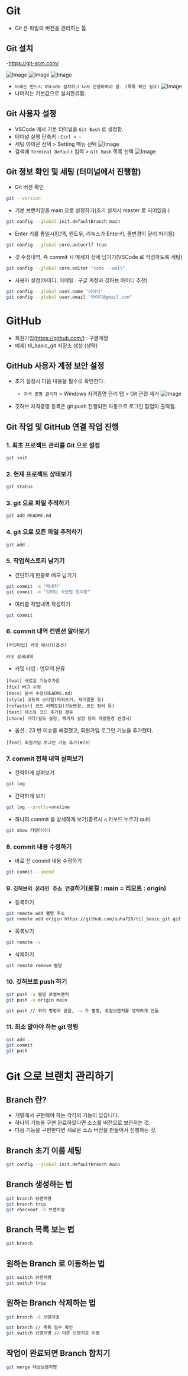 # Git
- Git 은 파일의 버전을 관리하는 툴

## Git 설치
-https://git-scm.com/

![Image](https://github.com/user-attachments/assets/f23538a4-ae76-46b3-9fb4-d0aff00ae280)
![Image](https://github.com/user-attachments/assets/7e6597fc-6799-4e6e-876c-85a93902b597)
![Image](https://github.com/user-attachments/assets/0bbd8f15-2607-4997-a4f5-ec4b35192ff3)
- `아래는 반드시 VSCode 설치하고 나서 진행하여야 함. (목록 확인 필요)`
![Image](https://github.com/user-attachments/assets/af440607-41a3-4279-991d-bb2bc73a8654)
- 나머지는 기본값으로 설치완료함.

## Git 사용자 설정
- VSCode 에서 기본 터미널을 `Git Bash` 로 설정함.
- 터미널 실행 단축키 : `Ctrl + ~`
- 세팅 아이콘 선택 > Setting 메뉴 선택
![Image](https://github.com/user-attachments/assets/091e9c0e-c397-446b-a1d0-db3adce5da7b)
- 검색에 `Terminal Default` 입력 > `Git Bash` 목록 선택
![Image](https://github.com/user-attachments/assets/d6de7f28-d65d-4040-ab43-2d85d97be3da)

## Git 정보 확인 및 세팅 (터미널에서 진행함)
- Git 버전 확인
```bash
git --version
```

- 기본 브랜치명을 main 으로 설정하기(초기 설치시 master 로 되어있음.)
```bash
git config --global init.defaultBranch main
```

- Enter 키를 통일시킴(맥, 윈도우, 리눅스가 Enter키, 줄변경이 달리 처리됨)
```bash
git config --global core.autocrlf true
```

- 깃 수정내역, 즉 commit 시 메세지 상세 남기기(VSCode 로 작성하도록 세팅)
```bash
git config --global core.editor "code --wait"
```

- 사용자 설정(아이디, 이메일 : 구글 계정과 깃허브 아이디 추천)
```bash
git config --global user.name "아이디" 
git config --global user.email "아이디@gmail.com"
```

# GitHub
- 회원가입(https://github.com/) : 구글계정
- 예제) til_basic_git 저장소 생성 (생략)

## GitHub 사용자 계정 보안 설정
- 초기 설정시 다음 내용을 필수로 확인한다.
    - `자격 증명 관리자` > Windows 자격증명 관리 탭 > Git 관련 제거
    ![Image](https://github.com/user-attachments/assets/8e707626-bf16-4731-b13b-d816c5d83fe3)

- 깃허브 자격증명 등록은 git push 진행되면 자동으로 로그인 팝업이 출력됨.

## Git 작업 및 GitHub 연결 작업 진행

### 1. 최초 프로젝트 관리를 Git 으로 설정
```bash
git init
```

### 2. 현재 프로젝트 상태보기
```bash
git status
```

### 3. git 으로 파일 추적하기
```bash
git add README.md
```

### 4. git 으로 모든 파일 추적하기
```bash
git add .
```

### 5. 작업히스토리 남기기
- 간단하게 한줄로 메모 남기기
```bash
git commit -m "메세지"
git commit -m "깃허브 사용법 정리중"
```
- 여러줄 작업내역 작성하기
```bash 
git commit
```

### 6. commit 내역 컨벤션 알아보기
```
[커밋타입] 커밋 메시지(옵션)

커밋 상세내역
```
- 커밋 타입 : 업무의 분류
```
[feat] 새로운 기능추가함
[fix] 버그 수정
[docs] 문서 수정(README.nd)
[style] 코드의 스타일(띄워쓰기, 세미콜론 등)
[refactor] 코드 리팩토링(기능변경, 코드 정리 등)
[test] 테스트 코드 추가한 경우
[chore] 기타(빌드 설정, 패키지 설정 등의 개발환경 변경시)
```

- 옵션 : 23 번 이슈를 해결했고, 회원가입 로그인 기능을 추가했다.
```
[feat] 회원가입 로그인 기능 추가(#23)
```

### 7. commit 전체 내역 살펴보기
- 간략하게 살펴보기
```bash
git log
```
- 간략하게 보기
```bash
git log --pretty=oneline
```

- 하나의 commit 을 상세하게 보기(종료시 `q` 키보드 누르기 quit)
```bash
git show 커밋아이디
```

### 8. commit 내용 수정하기
- 바로 전 commit 내용 수정하기
```bash
git commit --amend
```

### 9. `깃허브의 온라인 주소 연결`하기(로컬 : main = 리모트 : origin)
- 등록하기 
```bash
git remote add 별명 주소
git remote add origin https://github.com/suha720/til_basic_git.git
```
- 목록보기
```bash
git remote -v
```
- 삭제하기
```bash
git remote remove 별명
```

### 10. 깃허브로 push 하기
```bash
git push -u 별명 로컬브랜치
git push -u origin main

git push // 위의 명령과 같음, -u 가 별명, 로컬브랜치를 생략하게 만듦
```

### 11. 최소 알아야 하는 git 명령
```bash
git add .
git commit 
git push
```

# Git 으로 브랜치 관리하기
## Branch 란?
- 개발에서 구현해야 하는 각각의 기능이 있습니다.
- 하나의 기능을 구현 완료하였다면 소스를 버전으로 보관하는 것.
- 다음 기능을 구현한다면 새로운 소스 버전을 만들어서 진행하는 것.

## Branch 초기 이름 세팅
```bash
git config --global init.defaultBranch main
```

## Branch 생성하는 법
```bash
git branch 브랜치명
git branch trip
git checkout -b 브랜치명
```

## Branch 목록 보는 법
```bash
git branch
```

## 원하는 Branch 로 이동하는 법
```bash
git switch 브랜치명
git switch trip
```

## 원하는 Branch 삭제하는 법
```bash
git branch -d 브랜치명

git branch // 목록 필수 확인
git switch 브랜치명 // 다른 브랜치로 이동
```

## 작업이 완료되면 Branch 합치기
```bash
git merge 대상브랜치명
```